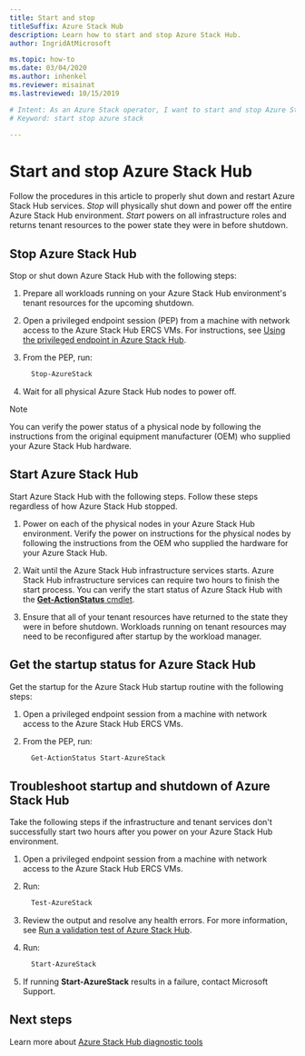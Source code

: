 ```yaml
---
title: Start and stop
titleSuffix: Azure Stack Hub
description: Learn how to start and stop Azure Stack Hub.
author: IngridAtMicrosoft

ms.topic: how-to
ms.date: 03/04/2020
ms.author: inhenkel
ms.reviewer: misainat
ms.lastreviewed: 10/15/2019

# Intent: As an Azure Stack operator, I want to start and stop Azure Stack.
# Keyword: start stop azure stack

---
```



# Start and stop Azure Stack Hub

Follow the procedures in this article to properly shut down and restart Azure Stack Hub services. *Stop* will physically shut down and power off the entire Azure Stack Hub environment. *Start* powers on all infrastructure roles and returns tenant resources to the power state they were in before shutdown.

## Stop Azure Stack Hub

Stop or shut down Azure Stack Hub with the following steps:

1. Prepare all workloads running on your Azure Stack Hub environment's tenant resources for the upcoming shutdown.

2. Open a privileged endpoint session (PEP) from a machine with network access to the Azure Stack Hub ERCS VMs. For instructions, see [Using the privileged endpoint in Azure Stack Hub](azure-stack-privileged-endpoint.md).

3. From the PEP, run:

    ```powershell
      Stop-AzureStack
    ```

4. Wait for all physical Azure Stack Hub nodes to power off.

> [!Note]
> You can verify the power status of a physical node by following the instructions from the original equipment manufacturer (OEM) who supplied your Azure Stack Hub hardware.

## Start Azure Stack Hub

Start Azure Stack Hub with the following steps. Follow these steps regardless of how Azure Stack Hub stopped.

1. Power on each of the physical nodes in your Azure Stack Hub environment. Verify the power on instructions for the physical nodes by following the instructions from the OEM who supplied the hardware for your Azure Stack Hub.

2. Wait until the Azure Stack Hub infrastructure services starts. Azure Stack Hub infrastructure services can require two hours to finish the start process. You can verify the start status of Azure Stack Hub with the [**Get-ActionStatus** cmdlet](#get-the-startup-status-for-azure-stack-hub).

3. Ensure that all of your tenant resources have returned to the state they were in before shutdown. Workloads running on tenant resources may need to be reconfigured after startup by the workload manager.

## Get the startup status for Azure Stack Hub

Get the startup for the Azure Stack Hub startup routine with the following steps:

1. Open a privileged endpoint session from a machine with network access to the Azure Stack Hub ERCS VMs.

2. From the PEP, run:

    ```powershell
      Get-ActionStatus Start-AzureStack
    ```

## Troubleshoot startup and shutdown of Azure Stack Hub

Take the following steps if the infrastructure and tenant services don't successfully start two hours after you power on your Azure Stack Hub environment.

1. Open a privileged endpoint session from a machine with network access to the Azure Stack Hub ERCS VMs.

2. Run:

    ```powershell
      Test-AzureStack
      ```

3. Review the output and resolve any health errors. For more information, see [Run a validation test of Azure Stack Hub](azure-stack-diagnostic-test.md).

4. Run:

    ```powershell
      Start-AzureStack
    ```

5. If running **Start-AzureStack** results in a failure, contact Microsoft Support.

## Next steps

Learn more about [Azure Stack Hub diagnostic tools](azure-stack-diagnostic-log-collection-overview-tzl.md)
